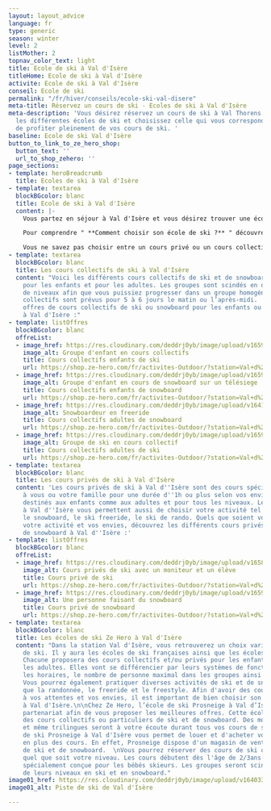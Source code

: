 ```yaml
---
layout: layout_advice
language: fr
type: generic
season: winter
level: 2
listMother: 2
topnav_color_text: light
title: Ecole de ski à Val d'Isère
titleHome: Ecole de ski à Val d'Isère
activite: Ecole de ski à Val d'Isère
conseil: Ecole de ski
permalink: "/fr/hiver/conseils/ecole-ski-val-disere"
meta-title: Réservez un cours de ski - Ecoles de ski à Val d'Isère
meta-description: 'Vous désirez réservez un cours de ski à Val Thorens ? Découvrez
  les différentes écoles de ski et choisissez celle qui vous correspond le mieux afin
  de profiter pleinement de vos cours de ski. '
baseline: Ecole de ski Val d'Isère
button_to_link_to_ze_hero_shop:
  button_text: ''
  url_to_shop_zehero: ''
page_sections:
- template: heroBreadcrumb
  title: Ecoles de ski à Val d'Isère
- template: textarea
  blockBGcolor: blanc
  title: Ecole de ski à Val d'Isère
  content: |-
    Vous partez en séjour à Val d'Isère et vous désirez trouver une école de ski à Val D'Isère? Chaque école de ski vous permettra de prendre des cours de ski ou de snowboard que vous soyez débutant, confirmé ou même expert.  Débutez, progressez dans l'activité de votre choix parmi les cours collectifs ou les cours privés. Vous trouverez alors des écoles de ski au sein de Val d'Isère, en haute tarentaise, qui vous permettront de prendre des cours pour les enfants, pour les adolescents et pour les adultes.

    Pour comprendre " **Comment choisir son école de ski ?** " découvrez toutes les informations et nos conseils dans en [**cliquant ici**](/fr/hiver/conseils/choisir-ecole-de-ski) !

    Vous ne savez pas choisir entre un cours privé ou un cours collectif ? Nous vous expliquons toutes les différentes de ces cours dans notre [**page conseil**](/fr/hiver/conseils/cours-prive-cours-collectif).
- template: textarea
  blockBGcolor: blanc
  title: Les cours collectifs de ski à Val d'Isère
  content: "Voici les différents cours collectifs de ski et de snowboard à Val d'Isère
    pour les enfants et pour les adultes. Les groupes sont scindés en différents groupes
    de niveaux afin que vous puissiez progresser dans un groupe homogène.. Les cours
    collectifs sont prévus pour 5 à 6 jours le matin ou l’après-midi.  \nVoici les
    offres de cours collectifs de ski ou snowboard pour les enfants ou les adultes
    à Val d'Isère :"
- template: listOffres
  blockBGcolor: blanc
  offreList:
  - image_href: https://res.cloudinary.com/deddrj0yb/image/upload/v1659357508/website/winter/278572408_23885291927782287_5643436219991857318_n.jpg
    image_alt: Groupe d'enfant en cours collectifs
    title: Cours collectifs enfants de ski
    url: https://shop.ze-hero.com/fr/activites-Outdoor/?station=Val+d%27Is%C3%A8re&calessonstype=Cours+collectif&catypegenderlistsummer=Enfant&calessonsactivitytype=Ski&start-date=
  - image_href: https://res.cloudinary.com/deddrj0yb/image/upload/v1659357497/website/winter/272172059_9628804910524227_4698524840339624229_n.jpg
    image_alt: Groupe d'enfant en cours de snowboard sur un télésiege
    title: Cours collectifs enfants de snowboard
    url: https://shop.ze-hero.com/fr/activites-Outdoor/?station=Val+d%27Is%C3%A8re&calessonstype=Cours+collectif&catypegenderlistsummer=Enfant&calessonsactivitytype=Snowboard&start-date=
  - image_href: https://res.cloudinary.com/deddrj0yb/image/upload/v1641896232/website/winter/henry-perks-T-1t1Q1rBn4-unsplash_ivee5n.jpg
    image_alt: Snowboardeur en freeride
    title: Cours collectifs adultes de snowboard
    url: https://shop.ze-hero.com/fr/activites-Outdoor/?station=Val+d%27Is%C3%A8re&calessonstype=Cours+collectif&catypegenderlistsummer=Adulte&calessonsactivitytype=Snowboard&start-date=
  - image_href: https://res.cloudinary.com/deddrj0yb/image/upload/v1659357674/website/winter/248245560_9115998445138212_3763588150271873040_n.jpg
    image_alt: Groupe de ski en cours collectif
    title: Cours collectifs adultes de ski
    url: https://shop.ze-hero.com/fr/activites-Outdoor/?station=Val+d%27Is%C3%A8re&calessonstype=Cours+collectif&catypegenderlistsummer=Adulte&calessonsactivitytype=Ski&start-date=
- template: textarea
  blockBGcolor: blanc
  title: Les cours privés de ski à Val d'Isère
  content: 'Les cours privés de ski à Val d''Isère sont des cours spécialement dédiées
    à vous ou votre famille pour une durée d''1h ou plus selon vos envies. Ils sont
    destinés aux enfants comme aux adultes et pour tous les niveaux. Les cours privés
    à Val d''Isère vous permettent aussi de choisir votre activité tel que le ski,
    le snowboard, le ski freeride, le ski de rando. Quels que soient votre niveau,
    votre activité et vos envies, découvrez les différents cours privés de ski et
    de snowboard à Val d''Isère :'
- template: listOffres
  blockBGcolor: blanc
  offreList:
  - image_href: https://res.cloudinary.com/deddrj0yb/image/upload/v1658996210/website/winter/278543636_10062359407168773_4445107599426939386_n.jpg
    image_alt: Cours privés de ski avec un moniteur et un élève
    title: Cours privé de ski
    url: https://shop.ze-hero.com/fr/activites-Outdoor/?station=Val+d%27Is%C3%A8re&calessonstype=Cours+priv%C3%A9&catypegenderlistsummer=all&calessonsactivitytype=Ski&start-date=
  - image_href: https://res.cloudinary.com/deddrj0yb/image/upload/v1659426621/website/winter/patrick-hodskins-UOc5AwGiTlA-unsplash.jpg
    image_alt: Une personne faisant du snowboard
    title: Cours privé de snowboard
    url: https://shop.ze-hero.com/fr/activites-Outdoor/?station=Val+d%27Is%C3%A8re&calessonstype=Cours+priv%C3%A9&catypegenderlistsummer=all&calessonsactivitytype=Snowboard&start-date=
- template: textarea
  blockBGcolor: blanc
  title: Les écoles de ski Ze Hero à Val d'Isère
  content: "Dans la station Val d'Isère, vous retrouverez un choix varié d'écoles
    de ski. Il y aura les écoles de ski françaises ainsi que les écoles de ski indépendantes.
    Chacune proposera des cours collectifs et/ou privés pour les enfants comme pour
    les adultes. Elles vont se différencier par leurs systèmes de fonctionnement,
    les horaires, le nombre de personne maximal dans les groupes ainsi que leurs prix.
    Vous pourrez également pratiquer diverses activités de ski et de snowboard tel
    que la randonnée, le freeride et le freestyle. Afin d'avoir des cours de ski approprié
    à vos attentes et vos envies, il est important de bien choisir son école de ski
    à Val d'Isère.\n\nChez Ze Hero, l’école de ski Prosneige à Val d’Isère est en
    partenariat afin de vous proposer les meilleures offres. Cette école vous proposera
    des cours collectifs ou particuliers de ski et de snowboard. Des moniteurs bilingues
    et même trilingues seront à votre écoute durant tous vos cours de ski. L'école
    de ski Prosneige à Val d'Isère vous permet de louer et d'acheter votre matériel
    en plus des cours. En effet, Prosneige dispose d'un magasin de vente et de location
    de ski et de snowboard.  \nVous pourrez réserver des cours de ski ou de snowboard
    quel que soit votre niveau. Les cours débutent dès l'âge de 2/3ans avec une pédagogie
    spécialement conçue pour les bébés skieurs. Les groupes seront scindés en fonction
    de leurs niveaux en ski et en snowboard."
image01_href: https://res.cloudinary.com/deddrj0yb/image/upload/v1640338328/website/resorts/val-d-isere/tim-arnold-8MvJLXVBAWg-unsplash_vxmah1.jpg
image01_alt: Piste de ski de Val d'Isère

---
```

